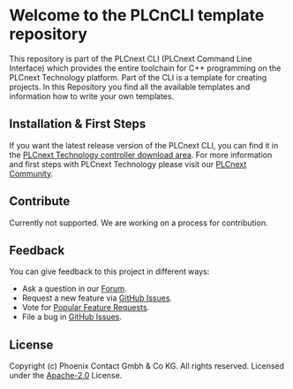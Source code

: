 # Welcome to the PLCnCLI template repository

This repository is part of the PLCnext CLI (PLCnext Command Line Interface) which provides the entire toolchain for C++ programming on the PLCnext Technology platform. Part of the CLI is a template for creating projects. In this Repository you find all the available templates and information how to write your own templates.

## Installation & First Steps

If you want the latest release version of the PLCnext CLI, you can find it in the [PLCnext Technology controller download area](https://www.phoenixcontact.com/qr/2404267/softw).
For more information and first steps with PLCnext Technology please visit our [PLCnext Community](https://www.plcnext-community.net/en/hn-knowledge-base/hn-get-started/hn-get-started-programming.html).

## Contribute

Currently not supported. We are working on a process for contribution.

## Feedback

You can give feedback to this project in different ways:

- Ask a question in our [Forum](https://www.plcnext-community.net/index.php?option=com_easydiscuss&view=categories&Itemid=221&lang=en).
- Request a new feature via [GitHub Issues](https://github.com/PLCnext/PLCnext_CLI_Templates/issues).
- Vote for [Popular Feature Requests](https://github.com/PLCnext/PLCnext_CLI_Templates/issues?q=is%3Aopen+is%3Aissue+label%3Afeature-request+sort%3Areactions-%2B1-desc).
- File a bug in [GitHub Issues](https://github.com/PLCnext/PLCnext_CLI_Templates/issues).

## License

Copyright (c) Phoenix Contact Gmbh & Co KG. All rights reserved.
Licensed under the [Apache-2.0](LICENSE) License.